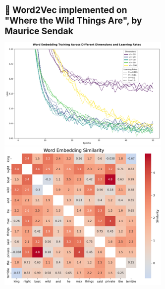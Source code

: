 # 📖 Word2Vec implemented on "Where the Wild Things Are", by Maurice Sendak

![Book Cover](zoomed_training_embeddings.png)
![Word Similarity Heatmap](https://github.com/jwnigel/Word2Vec_Implementation/blob/main/word_similarity_heatmap.png)
